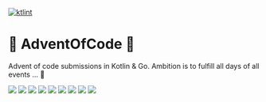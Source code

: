 [![ktlint](https://img.shields.io/badge/ktlint%20code--style-%E2%9D%A4-FF4081)](https://pinterest.github.io/ktlint/)

# 🎄 AdventOfCode 🎄

Advent of code submissions in Kotlin & Go.
Ambition is to fulfill all days of all events ... 😬

[![](https://img.shields.io/badge/2023-2%20stars-239323)]()
[![](https://img.shields.io/badge/2022-50%20stars-239323)]()
[![](https://img.shields.io/badge/2021-50%20stars-239323)]()
[![](https://img.shields.io/badge/2020-50%20stars-239323)]()
[![](https://img.shields.io/badge/2019-39%20stars-239323)]()
[![](https://img.shields.io/badge/2018-24%20stars-239323)]()
[![](https://img.shields.io/badge/2017-30%20stars-239323)]()
[![](https://img.shields.io/badge/2016-50%20stars-239323)]()
[![](https://img.shields.io/badge/2015-50%20stars-239323)]()
